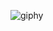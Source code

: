 

![giphy](https://github.com/PxOctopus/PxOctopus/assets/154042778/0794a946-7c05-4bed-bc7e-0946f414d977)


<!---
PxOctopus/PxOctopus is a ✨ special ✨ repository because its `README.md` (this file) appears on your GitHub profile.
You can click the Preview link to take a look at your changes.
--->
